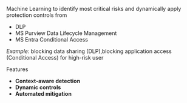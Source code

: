 Machine Learning to identify most critical risks and dynamically apply protection controls from
- DLP
- MS Purview Data Lifecycle Management
- MS Entra Conditional Access

*Example*: blocking data sharing (DLP),blocking application access (Conditional Access) for high-risk user

Features
- **Context-aware detection**
- **Dynamic controls**
- **Automated mitigation**